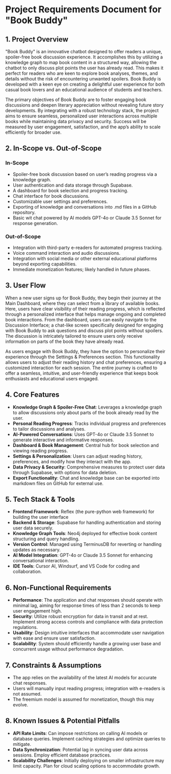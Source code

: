 # Project Requirements Document for "Book Buddy"

## 1. Project Overview

"Book Buddy" is an innovative chatbot designed to offer readers a unique, spoiler-free book discussion experience. It accomplishes this by utilizing a knowledge graph to map book content in a structured way, allowing the chatbot to only discuss plot points the user has already read. This makes it perfect for readers who are keen to explore book analyses, themes, and details without the risk of encountering unwanted spoilers. Book Buddy is developed with a keen eye on creating a delightful user experience for both casual book lovers and an educational audience of students and teachers.

The primary objectives of Book Buddy are to foster engaging book discussions and deepen literary appreciation without revealing future story developments. By integrating with a robust technology stack, the project aims to ensure seamless, personalized user interactions across multiple books while maintaining data privacy and security. Success will be measured by user engagement, satisfaction, and the app’s ability to scale efficiently for broader use.

## 2. In-Scope vs. Out-of-Scope

### **In-Scope**

- Spoiler-free book discussion based on user’s reading progress via a knowledge graph.
- User authentication and data storage through Supabase.
- A dashboard for book selection and progress tracking.
- Chat interface for book discussions.
- Customizable user settings and preferences.
- Exporting of knowledge and conversations into .md files in a GitHub repository.
- Basic wit chat powered by AI models GPT-4o or Claude 3.5 Sonnet for response generation.

### **Out-of-Scope**

- Integration with third-party e-readers for automated progress tracking.
- Voice command interaction and audio discussions.
- Integration with social media or other external educational platforms beyond exporting capabilities.
- Immediate monetization features; likely handled in future phases.

## 3. User Flow

When a new user signs up for Book Buddy, they begin their journey at the Main Dashboard, where they can select from a library of available books. Here, users have clear visibility of their reading progress, which is reflected through a personalized interface that helps manage ongoing and completed book interactions. From the dashboard, users can easily navigate to the Discussion Interface; a chat-like screen specifically designed for engaging with Book Buddy to ask questions and discuss plot points without spoilers. The discussion is intricately tailored to ensure users only receive information on parts of the book they have already read.

As users engage with Book Buddy, they have the option to personalize their experience through the Settings & Preferences section. This functionality allows users to adjust their reading history and chat preferences, ensuring a customized interaction for each session. The entire journey is crafted to offer a seamless, intuitive, and user-friendly experience that keeps book enthusiasts and educational users engaged.

## 4. Core Features

- **Knowledge Graph & Spoiler-Free Chat**: Leverages a knowledge graph to allow discussions only about parts of the book already read by the user.
- **Personal Reading Progress**: Tracks individual progress and preferences to tailor discussions and analyses.
- **AI-Powered Conversations**: Uses GPT-4o or Claude 3.5 Sonnet to generate interactive and informative responses.
- **Dashboard & Book Management**: Central hub for book selection and viewing reading progress.
- **Settings & Personalization**: Users can adjust reading history, preferences, and modify how they interact with the app.
- **Data Privacy & Security**: Comprehensive measures to protect user data through Supabase, with options for data deletion.
- **Export Functionality**: Chat and knowledge base can be exported into markdown files on GitHub for external use.

## 5. Tech Stack & Tools

- **Frontend Framework**: Reflex (the pure-python web framework) for building the user interface
- **Backend & Storage**: Supabase for handling authentication and storing user data securely.
- **Knowledge Graph Tools**: Neo4j deployed for effective book content structuring and query handling.
- **Version Control**: Managed using TerminusDB for reverting or handling updates as necessary.
- **AI Model Integration**: GPT-4o or Claude 3.5 Sonnet for enhancing conversational interaction.
- **IDE Tools**: Cursor AI, Windsurf, and VS Code for coding and collaboration.

## 6. Non-Functional Requirements

- **Performance**: The application and chat responses should operate with minimal lag, aiming for response times of less than 2 seconds to keep user engagement high.
- **Security**: Utilize robust encryption for data in transit and at rest. Implement strong access controls and compliance with data protection regulations.
- **Usability**: Design intuitive interfaces that accommodate user navigation with ease and ensure user satisfaction.
- **Scalability**: System should efficiently handle a growing user base and concurrent usage without performance degradation.

## 7. Constraints & Assumptions

- The app relies on the availability of the latest AI models for accurate chat responses.
- Users will manually input reading progress; integration with e-readers is not assumed.
- The freemium model is assumed for monetization, though this may evolve.

## 8. Known Issues & Potential Pitfalls

- **API Rate Limits**: Can impose restrictions on calling AI models or database queries. Implement caching strategies and optimize queries to mitigate.
- **Data Synchronization**: Potential lag in syncing user data across sessions. Employ efficient database practices.
- **Scalability Challenges**: Initially deploying on smaller infrastructure may limit capacity. Plan for cloud scaling options to accommodate growth.
